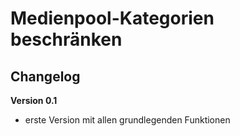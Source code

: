 ﻿Medienpool-Kategorien beschränken
=================================

Changelog
---------
<b>Version 0.1</b>
- erste Version mit allen grundlegenden Funktionen